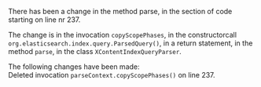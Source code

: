 There has been a change in the method parse, in the section of code starting on line nr 237.
  
The change is in the invocation ```copyScopePhases```, in the constructorcall ```org.elasticsearch.index.query.ParsedQuery()```, in a return statement, in the method ```parse```, in the class ```XContentIndexQueryParser```.
  
The following changes have been made:  
Deleted invocation ```parseContext.copyScopePhases()``` on line 237.  
